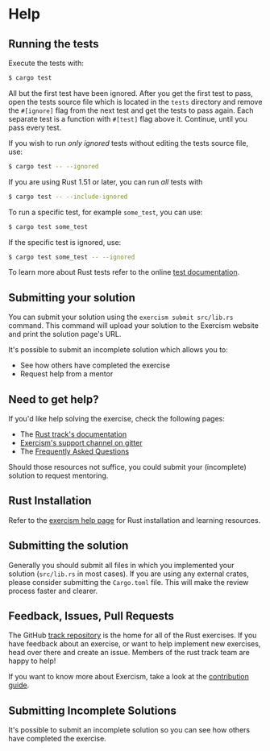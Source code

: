 # Help

## Running the tests

Execute the tests with:

```bash
$ cargo test
```

All but the first test have been ignored. After you get the first test to
pass, open the tests source file which is located in the `tests` directory
and remove the `#[ignore]` flag from the next test and get the tests to pass
again. Each separate test is a function with `#[test]` flag above it.
Continue, until you pass every test.

If you wish to run _only ignored_ tests without editing the tests source file, use:

```bash
$ cargo test -- --ignored
```

If you are using Rust 1.51 or later, you can run _all_ tests with

```bash
$ cargo test -- --include-ignored
```

To run a specific test, for example `some_test`, you can use:

```bash
$ cargo test some_test
```

If the specific test is ignored, use:

```bash
$ cargo test some_test -- --ignored
```

To learn more about Rust tests refer to the online [test documentation][rust-tests].

[rust-tests]: https://doc.rust-lang.org/book/ch11-02-running-tests.html

## Submitting your solution

You can submit your solution using the `exercism submit src/lib.rs` command.
This command will upload your solution to the Exercism website and print the solution page's URL.

It's possible to submit an incomplete solution which allows you to:

- See how others have completed the exercise
- Request help from a mentor

## Need to get help?

If you'd like help solving the exercise, check the following pages:

- The [Rust track's documentation](https://exercism.org/docs/tracks/rust)
- [Exercism's support channel on gitter](https://gitter.im/exercism/support)
- The [Frequently Asked Questions](https://exercism.org/docs/using/faqs)

Should those resources not suffice, you could submit your (incomplete) solution to request mentoring.

## Rust Installation

Refer to the [exercism help page][help-page] for Rust installation and learning
resources.

## Submitting the solution

Generally you should submit all files in which you implemented your solution (`src/lib.rs` in most cases). If you are using any external crates, please consider submitting the `Cargo.toml` file. This will make the review process faster and clearer.

## Feedback, Issues, Pull Requests

The GitHub [track repository][github] is the home for all of the Rust exercises. If you have feedback about an exercise, or want to help implement new exercises, head over there and create an issue. Members of the rust track team are happy to help!

If you want to know more about Exercism, take a look at the [contribution guide].

## Submitting Incomplete Solutions
It's possible to submit an incomplete solution so you can see how others have completed the exercise.

[help-page]: https://exercism.io/tracks/rust/learning
[github]: https://github.com/exercism/rust
[contribution guide]: https://exercism.io/docs/community/contributors